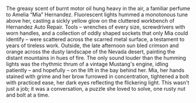 The greasy scent of burnt motor oil hung heavy in the air, a familiar perfume to Amelia “Mia” Hernandez.  Fluorescent lights hummed a monotonous tune above her, casting a sickly yellow glow on the cluttered workbench of Hernandez Auto Repair.  Tools – wrenches of every size, screwdrivers with worn handles, and a collection of oddly shaped sockets that only Mia could identify – were scattered across the scarred metal surface, a testament to years of tireless work.  Outside, the late afternoon sun bled crimson and orange across the dusty landscape of the Nevada desert, painting the distant mountains in hues of fire.  The only sound louder than the humming lights was the rhythmic thrum of a vintage Mustang's engine, idling patiently – and hopefully – on the lift in the bay behind her.  Mia, her hands stained with grime and her brow furrowed in concentration, tightened a bolt with practiced ease, her dark eyes reflecting the flickering light.  This wasn't just a job; it was a conversation, a puzzle she loved to solve, one rusty nut and bolt at a time.
